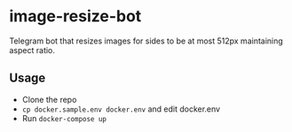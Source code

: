 # image-resize-bot
Telegram bot that resizes images for sides to be at most 512px maintaining aspect ratio.

## Usage
* Clone the repo
* `cp docker.sample.env docker.env` and edit docker.env
* Run `docker-compose up`
